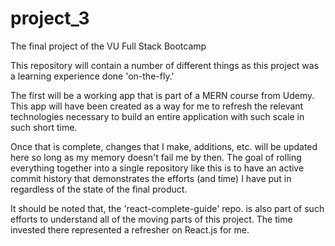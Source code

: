 # project_3
The final project of the VU Full Stack Bootcamp

This repository will contain a number of different things as this project was a learning experience done 'on-the-fly.'

The first will be a working app that is part of a MERN course from Udemy. This app will have been created as a way for me to refresh the relevant technologies necessary to build an entire application with such scale in such short time.

Once that is complete, changes that I make, additions, etc. will be updated here so long as my memory doesn't fail me by then. The goal of rolling everything together into a single repository like this is to have an active commit history that demonstrates the efforts (and time) I have put in regardless of the state of the final product.

It should be noted that, the 'react-complete-guide' repo. is also part of such efforts to understand all of the moving parts of this project. The time invested there represented a refresher on React.js for me.